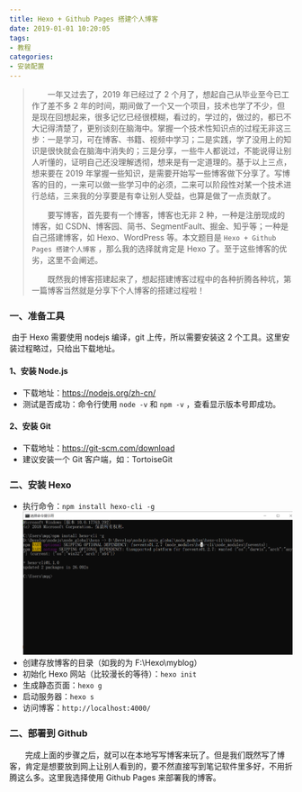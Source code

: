 ```yaml
---
title: Hexo + Github Pages 搭建个人博客
date: 2019-01-01 10:20:05
tags: 
- 教程
categories: 
- 安装配置
---
```


> &emsp;&emsp;一年又过去了，2019 年已经过了 2 个月了，想起自己从毕业至今已工作了差不多 2 年的时间，期间做了一个又一个项目，技术也学了不少，但是现在回想起来，很多记忆已经很模糊，看过的，学过的，做过的，都已不大记得清楚了，更别谈刻在脑海中。掌握一个技术性知识点的过程无非这三步：一是学习，可在博客、书籍、视频中学习；二是实践，学了没用上的知识是很快就会在脑海中消失的；三是分享，一些牛人都说过，不能说得让别人听懂的，证明自己还没理解透彻，想来是有一定道理的。基于以上三点，想来要在 2019 年掌握一些知识，是需要开始写一些博客做下分享了。写博客的目的，一来可以做一些学习中的必须，二来可以阶段性对某一个技术进行总结，三来我的分享要是有幸让别人受益，也算是做了一点贡献了。
>
> &emsp;&emsp;要写博客，首先要有一个博客，博客也无非 2 种，一种是注册现成的博客，如 CSDN、博客园、简书、SegmentFault、掘金、知乎等；一种是自己搭建博客，如 Hexo、WordPress 等。本文题目是 `Hexo + Github Pages 搭建个人博客` ，那么我的选择就肯定是 Hexo 了。至于这些博客的优劣，这里不会阐述。
>
> &emsp;&emsp;既然我的博客搭建起来了，想起搭建博客过程中的各种折腾各种坑，第一篇博客当然就是分享下个人博客的搭建过程啦！

### 一、准备工具

​        由于 Hexo 需要使用 nodejs 编译，git 上传，所以需要安装这 2 个工具。这里安装过程略过，只给出下载地址。

#### 1、安装 Node.js

- 下载地址：https://nodejs.org/zh-cn/
- 测试是否成功：命令行使用 `node -v` 和 `npm -v` ，查看显示版本号即成功。

#### 2、安装 Git

- 下载地址：https://git-scm.com/download
- 建议安装一个 Git 客户端，如：TortoiseGit

### 二、安装 Hexo

- 执行命令：`npm install hexo-cli -g`
  ![1548905279230](20190201-Hexo-Github-Pages-搭建个人博客/1548905279230-1548987758606.png)
- 创建存放博客的目录（如我的为 F:\Hexo\myblog）
- 初始化 Hexo 网站（比较漫长的等待）：`hexo init`
- 生成静态页面：`hexo g`
- 启动服务器：`hexo s`
- 访问博客：`http://localhost:4000/`

### 二、部署到 Github

&emsp;&emsp;完成上面的步骤之后，就可以在本地写写博客来玩了。但是我们既然写了博客，肯定是想要放到网上让别人看到的，要不然直接写到笔记软件里多好，不用折腾这么多。这里我选择使用 Github Pages 来部署我的博客。